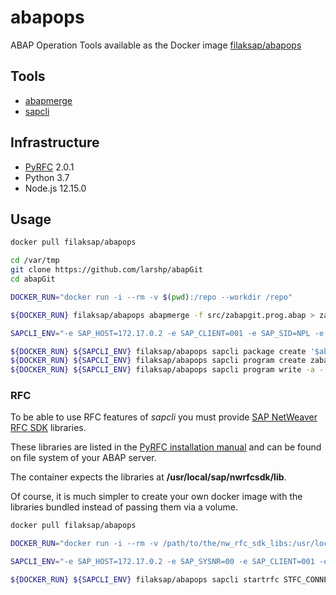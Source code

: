 # abapops

ABAP Operation Tools available as the Docker image [filaksap/abapops](https://hub.docker.com/r/filaksap/abapops)

## Tools

- [abapmerge](https://github.com/larshp/abapmerge/)
- [sapcli](https://github.com/jfilak/sapcli/)

## Infrastructure

- [PyRFC](http://sap.github.io/PyRFC/) 2.0.1
- Python 3.7
- Node.js 12.15.0

## Usage

```bash
docker pull filaksap/abapops

cd /var/tmp
git clone https://github.com/larshp/abapGit
cd abapGit

DOCKER_RUN="docker run -i --rm -v $(pwd):/repo --workdir /repo"

${DOCKER_RUN} filaksap/abapops abapmerge -f src/zabapgit.prog.abap > zabapgit_full.prog.abap

SAPCLI_ENV="-e SAP_HOST=172.17.0.2 -e SAP_CLIENT=001 -e SAP_SID=NPL -e SAP_PORT=8000 -e SAP_SSL=no -e SAP_USER=DEVELOPER -e SAP_PASSWORD=****"

${DOCKER_RUN} ${SAPCLI_ENV} filaksap/abapops sapcli package create '$abapgit' 'Git client by Lars Hvam'
${DOCKER_RUN} ${SAPCLI_ENV} filaksap/abapops sapcli program create zabapgit 'compiled abapgit' '$abapgit'
${DOCKER_RUN} ${SAPCLI_ENV} filaksap/abapops sapcli program write -a - zabapgit_full.prog.abap
```

### RFC

To be able to use RFC features of *sapcli* you must provide
[SAP NetWeaver RFC SDK](https://support.sap.com/en/product/connectors/nwrfcsdk.html)
libraries.

These libraries are listed in the [PyRFC installation manual](https://sap.github.io/PyRFC/install.html#linux)
and can be found on file system of your ABAP server.

The container expects the libraries at **/usr/local/sap/nwrfcsdk/lib**.

Of course, it is much simpler to create your own docker image with
the libraries bundled instead of passing them via a volume.

```bash
docker pull filaksap/abapops

DOCKER_RUN="docker run -i --rm -v /path/to/the/nw_rfc_sdk_libs:/usr/local/sap/nwrfcsdk/lib"

SAPCLI_ENV="-e SAP_HOST=172.17.0.2 -e SAP_SYSNR=00 -e SAP_CLIENT=001 -e SAP_SID=NPL -e SAP_USER=DEVELOPER -e SAP_PASSWORD=****"

${DOCKER_RUN} ${SAPCLI_ENV} filaksap/abapops sapcli startrfc STFC_CONNECTION '{"REQUTEXT":"ping"}'
```
